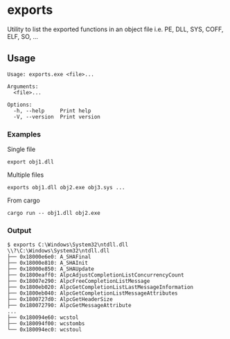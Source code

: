 # exports
Utility to list the exported functions in an object file i.e. PE, DLL, SYS, COFF, ELF, SO, ...

## Usage
```
Usage: exports.exe <file>...

Arguments:
  <file>...

Options:
  -h, --help     Print help
  -V, --version  Print version
```
### Examples
Single file

`export obj1.dll`

Multiple files

`exports obj1.dll obj2.exe obj3.sys ...`

From cargo

`cargo run -- obj1.dll obj2.exe`

### Output
```
$ exports C:\Windows\System32\ntdll.dll
\\?\C:\Windows\System32\ntdll.dll
├── 0x18000e6e0: A_SHAFinal
├── 0x18000e810: A_SHAInit
├── 0x18000e850: A_SHAUpdate
├── 0x1800eaff0: AlpcAdjustCompletionListConcurrencyCount
├── 0x18007e290: AlpcFreeCompletionListMessage
├── 0x1800eb020: AlpcGetCompletionListLastMessageInformation
├── 0x1800eb040: AlpcGetCompletionListMessageAttributes
├── 0x1800727d0: AlpcGetHeaderSize
├── 0x180072790: AlpcGetMessageAttribute
...
├── 0x180094e60: wcstol
├── 0x180094f00: wcstombs
└── 0x180094ec0: wcstoul
```

